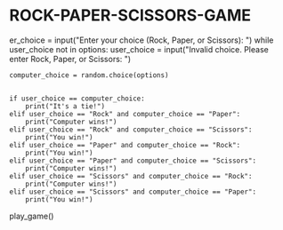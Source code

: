 # ROCK-PAPER-SCISSORS-GAME
er_choice = input("Enter your choice (Rock, Paper, or Scissors): ")
    while user_choice not in options:
        user_choice = input("Invalid choice. Please enter Rock, Paper, or Scissors: ")

    
    computer_choice = random.choice(options)

  
    if user_choice == computer_choice:
        print("It's a tie!")
    elif user_choice == "Rock" and computer_choice == "Paper":
        print("Computer wins!")
    elif user_choice == "Rock" and computer_choice == "Scissors":
        print("You win!")
    elif user_choice == "Paper" and computer_choice == "Rock":
        print("You win!")
    elif user_choice == "Paper" and computer_choice == "Scissors":
        print("Computer wins!")
    elif user_choice == "Scissors" and computer_choice == "Rock":
        print("Computer wins!")
    elif user_choice == "Scissors" and computer_choice == "Paper":
        print("You win!")


play_game()
